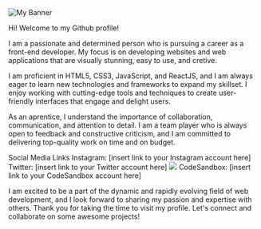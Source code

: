 <img src='https://user-images.githubusercontent.com/120671402/219975599-2e2b6a6b-b6ec-4df5-a18f-714ca4069c93.png' alt='My Banner'/>

Hi! Welcome to my Github profile!

I am a passionate and determined person who is pursuing a career as a front-end developer. My focus is on developing websites and web applications that are visually stunning, easy to use, and cretive.

I am proficient in HTML5, CSS3, JavaScript, and ReactJS, and I am always eager to learn new technologies and frameworks to expand my skillset. I enjoy working with cutting-edge tools and techniques to create user-friendly interfaces that engage and delight users.

As an aprentice, I understand the importance of collaboration, communication, and attention to detail. I am a team player who is always open to feedback and constructive criticism, and I am committed to delivering top-quality work on time and on budget.

Social Media Links
Instagram: [insert link to your Instagram account here]
Twitter: [insert link to your Twitter account here]
<img src='https://img.shields.io/badge/Facebook-1877F2?style=for-the-badge&logo=facebook&logoColor=white'/>
CodeSandbox: [insert link to your CodeSandbox account here]

I am excited to be a part of the dynamic and rapidly evolving field of web development, and I look forward to sharing my passion and expertise with others. Thank you for taking the time to visit my profile. Let's connect and collaborate on some awesome projects!

